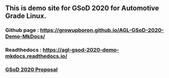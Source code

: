 ## This is demo site for GSoD 2020 for Automotive Grade Linux.

### Github page : https://growupboron.github.io/AGL-GSoD-2020-Demo-MkDocs/

### Readthedocs : https://agl-gsod-2020-demo-mkdocs.readthedocs.io/

### [GSoD 2020 Proposal](https://docs.google.com/document/d/11s4pxRZka7JzUyczEd7RyRNNw66ihrgXP1f5-VgzcPY/edit?usp=sharing)
